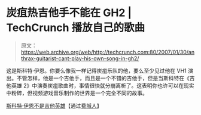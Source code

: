 # 炭疽热吉他手不能在 GH2 | TechCrunch 播放自己的歌曲

> 原文：<https://web.archive.org/web/http://techcrunch.com:80/2007/01/30/anthrax-guitarist-cant-play-his-own-song-in-gh2/>

这是斯科特·伊恩。你要么像我一样记得炭疽乐队的他，要么至少见过他在 VH1 演出。不管怎样，他是一个吉他手，而且是一个不错的吉他手，但是当斯科特在《吉他英雄 2》中演奏炭疽歌曲时，事情很快就分崩离析了。这表明你也许可以在现实中粉碎，但视频游戏音乐制作的世界是一个完全不同的故事。

[斯科特·伊恩不是吉他英雄](https://web.archive.org/web/20141021035011/http://www.dovetail.tv/app.html?contentId=1606&j=1)【通过[费城人](https://web.archive.org/web/20141021035011/http://feeds.feedburner.com/~r/Phillyist/~3/84001872/whiz_of_the_web_237.php)】